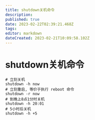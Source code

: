 ```yaml
---
title: shutdown关机命令
description: 
published: true
date: 2023-02-22T02:39:21.468Z
tags: 
editor: markdown
dateCreated: 2023-02-21T10:09:58.102Z
---
```


# shutdown关机命令
```
# 立刻关机
shutdown -h now
# 立刻重启, 等价于执行 reboot 命令
shutdown -r now
# 到晚上8点1分时关机
shutdown -h 20:01
# 5小时后关机
shutdown -h +5
```

